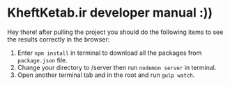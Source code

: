# KheftKetab.ir developer manual :))

Hey there! after pulling the project you should do the following items to see the results correctly in the browser:
1. Enter `npm install` in terminal to download all the packages from `package.json` file.
2. Change your directory to /server then run `nodemon server` in terminal.
3. Open another terminal tab and in the root and run `gulp watch`.
